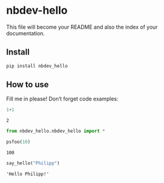 nbdev-hello
================

<!-- WARNING: THIS FILE WAS AUTOGENERATED! DO NOT EDIT! -->

This file will become your README and also the index of your
documentation.

## Install

``` sh
pip install nbdev_hello
```

## How to use

Fill me in please! Don’t forget code examples:

``` python
1+1
```

    2

``` python
from nbdev_hello.nbdev_hello import *
```

``` python
psfoo(10)
```

    100

``` python
say_hello("Philipp")
```

    'Hello Philipp!'
